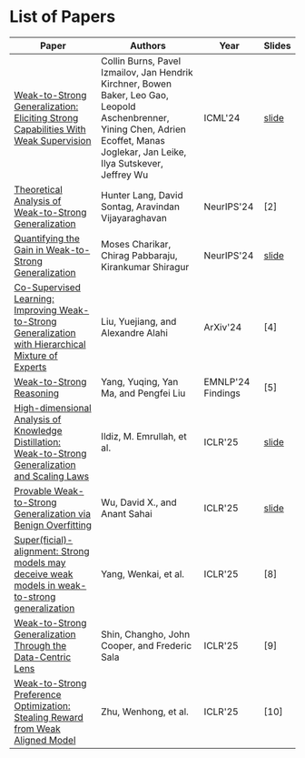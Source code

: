 # List of Papers
| Paper | Authors | Year | Slides | 
|--------------------------------------|--------|---------| ------- |
| [Weak-to-Strong Generalization: Eliciting Strong Capabilities With Weak Supervision](https://arxiv.org/abs/2312.09390) | Collin Burns, Pavel Izmailov, Jan Hendrik Kirchner, Bowen Baker, Leo Gao, Leopold Aschenbrenner, Yining Chen, Adrien Ecoffet, Manas Joglekar, Jan Leike, Ilya Sutskever, Jeffrey Wu | ICML'24 | [slide](<slides/Weak-to-Strong Generalization-Eliciting Strong Capabilities With Weak Supervision.pdf>) |
| [Theoretical Analysis of Weak-to-Strong Generalization](https://arxiv.org/abs/2405.16043) | Hunter Lang, David Sontag, Aravindan Vijayaraghavan | NeurIPS'24 | [2] | 
| [Quantifying the Gain in Weak-to-Strong Generalization](https://arxiv.org/abs/2405.15116) | Moses Charikar, Chirag Pabbaraju, Kirankumar Shiragur | NeurIPS'24 | [slide](<slides/Quantifying the Gain in Weak-to-Strong Generalization.pdf>) |
| [Co-Supervised Learning: Improving Weak-to-Strong Generalization with Hierarchical Mixture of Experts](https://arxiv.org/abs/2402.15505) | Liu, Yuejiang, and Alexandre Alahi | ArXiv'24 | [4] |
| [Weak-to-Strong Reasoning](https://arxiv.org/abs/2407.13647) | Yang, Yuqing, Yan Ma, and Pengfei Liu | EMNLP'24 Findings | [5] |
| [High-dimensional Analysis of Knowledge Distillation: Weak-to-Strong Generalization and Scaling Laws](https://arxiv.org/abs/2410.18837) | Ildiz, M. Emrullah, et al. | ICLR'25 | [slide](<slides/High-dimensional Analysis of Knowledge Distillation Weak-to-Strong Generalization and Scaling Laws.pdf>) |
| [Provable Weak-to-Strong Generalization via Benign Overfitting](https://arxiv.org/abs/2410.04638) | Wu, David X., and Anant Sahai | ICLR'25 | [slide](<slides/Provable Weak-to-Strong Generalization via Benign Overfitting.pdf>) |
| [Super(ficial)-alignment: Strong models may deceive weak models in weak-to-strong generalization](https://arxiv.org/abs/2406.11431) | Yang, Wenkai, et al. | ICLR'25 | [8] |
| [Weak-to-Strong Generalization Through the Data-Centric Lens](https://arxiv.org/abs/2412.03881) | Shin, Changho, John Cooper, and Frederic Sala | ICLR'25 | [9] |
| [Weak-to-Strong Preference Optimization: Stealing Reward from Weak Aligned Model](https://arxiv.org/abs/2410.18640) | Zhu, Wenhong, et al. | ICLR'25 | [10] |
